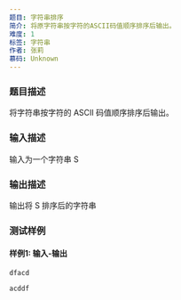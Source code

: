 ```yaml
---
题目: 字符串排序
简介: 将原字符串按字符的ASCII码值顺序排序后输出。
难度: 1
标签: 字符串
作者: 张莉
慕码: Unknown
---
```


### 题目描述

将字符串按字符的 ASCII 码值顺序排序后输出。

### 输入描述

输入为一个字符串 S

### 输出描述

输出将 S 排序后的字符串

### 测试样例

#### 样例1: 输入-输出

```
dfacd
```

```
acddf
```

